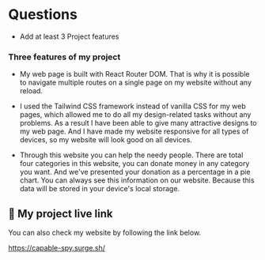 
# Questions
- Add at least 3 Project features

### Three features of my project

- My web page is built with React Router DOM. That is why it is possible to navigate multiple routes on a single page on my website without any reload.

- I used the Tailwind CSS framework instead of vanilla CSS for my web pages, which allowed me to do all my design-related tasks without any problems. As a result I have been able to give many attractive designs to my web page. And  I have made my website responsive for all types of devices, so my website will look good on all devices.

- Through this website you can help the needy people. There are total four categories in this website, you can donate money in any category you want. And we've presented your donation as a percentage in a pie chart. You can always see this information on our website. Because this data will be stored in your device's local storage.

## 🔗 My project live link
You can also check my website by following the link below.

https://capable-spy.surge.sh/